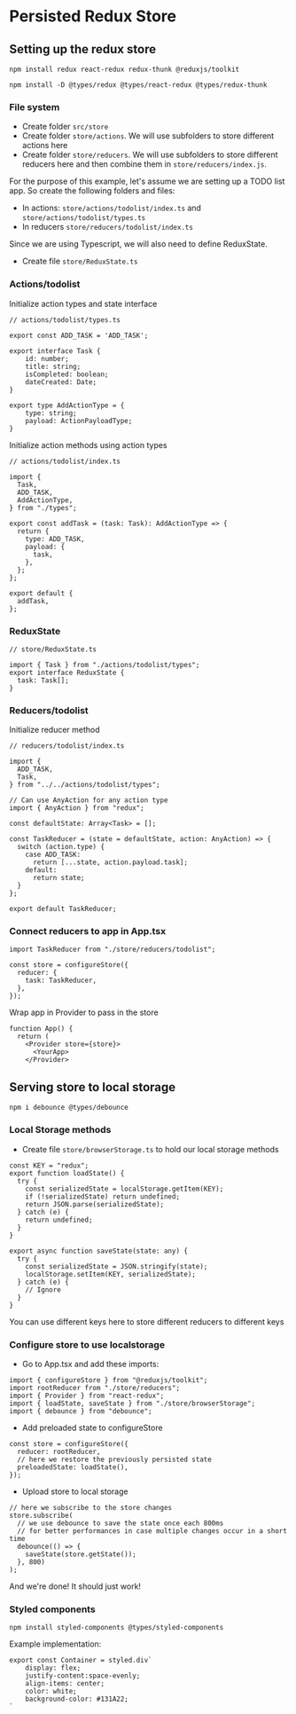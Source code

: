 # Persisted Redux Store

## Setting up the redux store

`npm install redux react-redux redux-thunk @reduxjs/toolkit`

`npm install -D @types/redux @types/react-redux @types/redux-thunk`

### File system

- Create folder `src/store`
- Create folder `store/actions`. We will use subfolders to store different actions here
- Create folder `store/reducers`. We will use subfolders to store different reducers here and then combine them in `store/reducers/index.js`.

For the purpose of this example, let's assume we are setting up a TODO list app. So create the following folders and files:

- In actions: `store/actions/todolist/index.ts` and `store/actions/todolist/types.ts`
- In reducers `store/reducers/todolist/index.ts`

Since we are using Typescript, we will also need to define ReduxState.

- Create file `store/ReduxState.ts`

### Actions/todolist

Initialize action types and state interface

```
// actions/todolist/types.ts

export const ADD_TASK = 'ADD_TASK';

export interface Task {
    id: number;
    title: string;
    isCompleted: boolean;
    dateCreated: Date;
}

export type AddActionType = {
    type: string;
    payload: ActionPayloadType;
}
```

Initialize action methods using action types

```
// actions/todolist/index.ts

import {
  Task,
  ADD_TASK,
  AddActionType,
} from "./types";

export const addTask = (task: Task): AddActionType => {
  return {
    type: ADD_TASK,
    payload: {
      task,
    },
  };
};

export default {
  addTask,
};

```

### ReduxState

```
// store/ReduxState.ts

import { Task } from "./actions/todolist/types";
export interface ReduxState {
  task: Task[];
}
```

### Reducers/todolist

Initialize reducer method

```
// reducers/todolist/index.ts

import {
  ADD_TASK,
  Task,
} from "../../actions/todolist/types";

// Can use AnyAction for any action type
import { AnyAction } from "redux";

const defaultState: Array<Task> = [];

const TaskReducer = (state = defaultState, action: AnyAction) => {
  switch (action.type) {
    case ADD_TASK:
      return [...state, action.payload.task];
    default:
      return state;
  }
};

export default TaskReducer;

```

### Connect reducers to app in App.tsx

```
import TaskReducer from "./store/reducers/todolist";

const store = configureStore({
  reducer: {
    task: TaskReducer,
  },
});
```

Wrap app in Provider to pass in the store

```
function App() {
  return (
    <Provider store={store}>
      <YourApp>
    </Provider>
```

## Serving store to local storage

`npm i debounce @types/debounce`

### Local Storage methods

- Create file `store/browserStorage.ts` to hold our local storage methods

```
const KEY = "redux";
export function loadState() {
  try {
    const serializedState = localStorage.getItem(KEY);
    if (!serializedState) return undefined;
    return JSON.parse(serializedState);
  } catch (e) {
    return undefined;
  }
}

export async function saveState(state: any) {
  try {
    const serializedState = JSON.stringify(state);
    localStorage.setItem(KEY, serializedState);
  } catch (e) {
    // Ignore
  }
}

```

You can use different keys here to store different reducers to different keys

### Configure store to use localstorage

- Go to App.tsx and add these imports:

```
import { configureStore } from "@reduxjs/toolkit";
import rootReducer from "./store/reducers";
import { Provider } from "react-redux";
import { loadState, saveState } from "./store/browserStorage";
import { debounce } from "debounce";
```

- Add preloaded state to configureStore

```
const store = configureStore({
  reducer: rootReducer,
  // here we restore the previously persisted state
  preloadedState: loadState(),
});
```

- Upload store to local storage

```
// here we subscribe to the store changes
store.subscribe(
  // we use debounce to save the state once each 800ms
  // for better performances in case multiple changes occur in a short time
  debounce(() => {
    saveState(store.getState());
  }, 800)
);
```

And we're done! It should just work!

### Styled components

`npm install styled-components @types/styled-components`

Example implementation:

```
export const Container = styled.div`
    display: flex;
    justify-content:space-evenly;
    align-items: center;
    color: white;
    background-color: #131A22;
`
```
